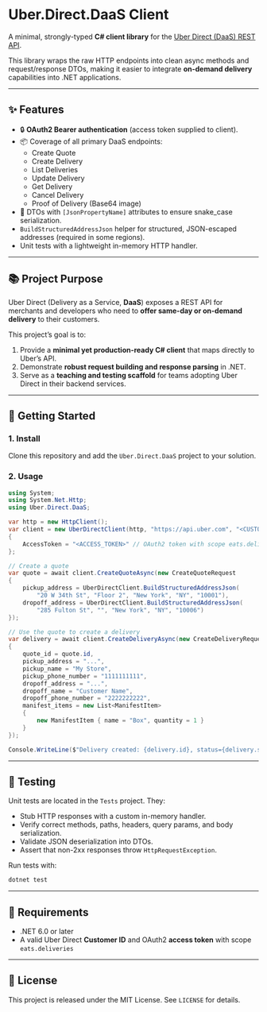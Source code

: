 # Uber.Direct.DaaS Client

A minimal, strongly-typed **C# client library** for the [Uber Direct (DaaS) REST API](https://developer.uber.com/docs/deliveries/api-reference/daas).  

This library wraps the raw HTTP endpoints into clean async methods and request/response DTOs, making it easier to integrate **on-demand delivery** capabilities into .NET applications.

---

## ✨ Features

- 🔒 **OAuth2 Bearer authentication** (access token supplied to client).  
- 📦 Coverage of all primary DaaS endpoints:
  - Create Quote  
  - Create Delivery  
  - List Deliveries  
  - Update Delivery  
  - Get Delivery  
  - Cancel Delivery  
  - Proof of Delivery (Base64 image)  
- 📑 DTOs with `[JsonPropertyName]` attributes to ensure snake_case serialization.  
- `BuildStructuredAddressJson` helper for structured, JSON-escaped addresses (required in some regions).  
- Unit tests with a lightweight in-memory HTTP handler.

---

## 📚 Project Purpose

Uber Direct (Delivery as a Service, **DaaS**) exposes a REST API for merchants and developers who need to **offer same-day or on-demand delivery** to their customers.  

This project’s goal is to:

1. Provide a **minimal yet production-ready C# client** that maps directly to Uber’s API.  
2. Demonstrate **robust request building and response parsing** in .NET.  
3. Serve as a **teaching and testing scaffold** for teams adopting Uber Direct in their backend services.  

---

## 🚀 Getting Started

### 1. Install

Clone this repository and add the `Uber.Direct.DaaS` project to your solution.

### 2. Usage

```csharp
using System;
using System.Net.Http;
using Uber.Direct.DaaS;

var http = new HttpClient();
var client = new UberDirectClient(http, "https://api.uber.com", "<CUSTOMER_ID>")
{
    AccessToken = "<ACCESS_TOKEN>" // OAuth2 token with scope eats.deliveries
};

// Create a quote
var quote = await client.CreateQuoteAsync(new CreateQuoteRequest
{
    pickup_address = UberDirectClient.BuildStructuredAddressJson(
        "20 W 34th St", "Floor 2", "New York", "NY", "10001"),
    dropoff_address = UberDirectClient.BuildStructuredAddressJson(
        "285 Fulton St", "", "New York", "NY", "10006")
});

// Use the quote to create a delivery
var delivery = await client.CreateDeliveryAsync(new CreateDeliveryRequest
{
    quote_id = quote.id,
    pickup_address = "...",
    pickup_name = "My Store",
    pickup_phone_number = "1111111111",
    dropoff_address = "...",
    dropoff_name = "Customer Name",
    dropoff_phone_number = "2222222222",
    manifest_items = new List<ManifestItem>
    {
        new ManifestItem { name = "Box", quantity = 1 }
    }
});

Console.WriteLine($"Delivery created: {delivery.id}, status={delivery.status}");
```

---

## 🧪 Testing

Unit tests are located in the `Tests` project. They:

- Stub HTTP responses with a custom in-memory handler.  
- Verify correct methods, paths, headers, query params, and body serialization.  
- Validate JSON deserialization into DTOs.  
- Assert that non-2xx responses throw `HttpRequestException`.  

Run tests with:

```bash
dotnet test
```

---

## 🔧 Requirements

- .NET 6.0 or later  
- A valid Uber Direct **Customer ID** and OAuth2 **access token** with scope `eats.deliveries`

---

## 📄 License

This project is released under the MIT License. See `LICENSE` for details.
